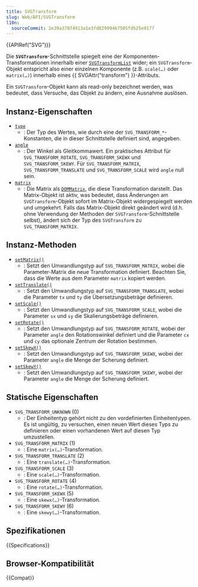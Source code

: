 ```yaml
---
title: SVGTransform
slug: Web/API/SVGTransform
l10n:
  sourceCommit: 2e39a37874913a1e3fd82999467505fd525e9177
---
```


{{APIRef("SVG")}}

Die **`SVGTransform`**-Schnittstelle spiegelt eine der Komponenten-Transformationen innerhalb einer [`SVGTransformList`](/de/docs/Web/API/SVGTransformList) wider; ein `SVGTransform`-Objekt entspricht also einer einzelnen Komponente (z.B. `scale(…)` oder `matrix(…)`) innerhalb eines {{ SVGAttr("transform") }}-Attributs.

Ein `SVGTransform`-Objekt kann als read-only bezeichnet werden, was bedeutet, dass Versuche, das Objekt zu ändern, eine Ausnahme auslösen.

## Instanz-Eigenschaften

- [`type`](/de/docs/Web/API/SVGTransform/type)
  - : Der Typ des Wertes, wie durch eine der `SVG_TRANSFORM_*`-Konstanten, die in dieser Schnittstelle definiert sind, angegeben.
- [`angle`](/de/docs/Web/API/SVGTransform/angle)
  - : Der Winkel als Gleitkommawert. Ein praktisches Attribut für `SVG_TRANSFORM_ROTATE`, `SVG_TRANSFORM_SKEWX` und `SVG_TRANSFORM_SKEWY`. Für `SVG_TRANSFORM_MATRIX`, `SVG_TRANSFORM_TRANSLATE` und `SVG_TRANSFORM_SCALE` wird `angle` null sein.
- [`matrix`](/de/docs/Web/API/SVGTransform/matrix)
  - : Die Matrix als [`DOMMatrix`](/de/docs/Web/API/DOMMatrix), die diese Transformation darstellt. Das Matrix-Objekt ist aktiv, was bedeutet, dass Änderungen am `SVGTransform`-Objekt sofort im Matrix-Objekt widergespiegelt werden und umgekehrt. Falls das Matrix-Objekt direkt geändert wird (d.h. ohne Verwendung der Methoden der `SVGTransform`-Schnittstelle selbst), ändert sich der Typ des `SVGTransform` zu `SVG_TRANSFORM_MATRIX`.

## Instanz-Methoden

- [`setMatrix()`](/de/docs/Web/API/SVGTransform/setMatrix)
  - : Setzt den Umwandlungstyp auf `SVG_TRANSFORM_MATRIX`, wobei die Parameter-Matrix die neue Transformation definiert. Beachten Sie, dass die Werte aus dem Parameter `matrix` kopiert werden.
- [`setTranslate()`](/de/docs/Web/API/SVGTransform/setTranslate)
  - : Setzt den Umwandlungstyp auf `SVG_TRANSFORM_TRANSLATE`, wobei die Parameter `tx` und `ty` die Übersetzungsbeträge definieren.
- [`setScale()`](/de/docs/Web/API/SVGTransform/setScale)
  - : Setzt den Umwandlungstyp auf `SVG_TRANSFORM_SCALE`, wobei die Parameter `sx` und `sy` die Skalierungsbeträge definieren.
- [`setRotate()`](/de/docs/Web/API/SVGTransform/setRotate)
  - : Setzt den Umwandlungstyp auf `SVG_TRANSFORM_ROTATE`, wobei der Parameter `angle` den Rotationswinkel definiert und die Parameter `cx` und `cy` das optionale Zentrum der Rotation bestimmen.
- [`setSkewX()`](/de/docs/Web/API/SVGTransform/setSkewX)
  - : Setzt den Umwandlungstyp auf `SVG_TRANSFORM_SKEWX`, wobei der Parameter `angle` die Menge der Scherung definiert.
- [`setSkewY()`](/de/docs/Web/API/SVGTransform/setSkewY)
  - : Setzt den Umwandlungstyp auf `SVG_TRANSFORM_SKEWY`, wobei der Parameter `angle` die Menge der Scherung definiert.

## Statische Eigenschaften

- `SVG_TRANSFORM_UNKNOWN` (0)
  - : Der Einheitentyp gehört nicht zu den vordefinierten Einheitentypen. Es ist ungültig, zu versuchen, einen neuen Wert dieses Typs zu definieren oder einen vorhandenen Wert auf diesen Typ umzustellen.
- `SVG_TRANSFORM_MATRIX` (1)
  - : Eine `matrix(…)`-Transformation.
- `SVG_TRANSFORM_TRANSLATE` (2)
  - : Eine `translate(…)`-Transformation.
- `SVG_TRANSFORM_SCALE` (3)
  - : Eine `scale(…)`-Transformation.
- `SVG_TRANSFORM_ROTATE` (4)
  - : Eine `rotate(…)`-Transformation.
- `SVG_TRANSFORM_SKEWX` (5)
  - : Eine `skewx(…)`-Transformation.
- `SVG_TRANSFORM_SKEWY` (6)
  - : Eine `skewy(…)`-Transformation.

## Spezifikationen

{{Specifications}}

## Browser-Kompatibilität

{{Compat}}
